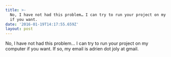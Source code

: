 ```yaml
---
title: >-
  No, I have not had this problem… I can try to run your project on my computer
  if you want.
date: '2016-01-19T14:17:55.659Z'
layout: post
---
```

No, I have not had this problem… I can try to run your project on my computer if you want. If so, my email is adrien dot joly at gmail.
